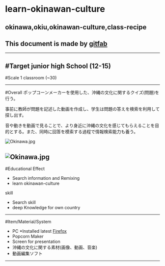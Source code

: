 # learn-okinawan-culture
## okinawa,okiu,okinawan-culture,class-recipe
This document is made by [gitfab](http://gitfab.org)
---

---
#Target
junior high School (12-15)
---
#Scale
1 classroom (~30)

---
#Overall
ポップコーンメーカーを使用した、沖縄の文化に関するクイズ(問題)を行う。

事前に教師が問題を記述した動画を作成し、学生は問題の答えを検索を利用して探し出す。

音や動きを動画で見ることで、より身近に沖縄の文化を感じてもらえることを目的とする。また、同時に回答を模索する過程で情報検索能力も養う。

![Okinawa.jpg](blob:4f8e1582-6b0a-4f87-b91c-043fac9e7c9d)



![Okinawa.jpg](https://raw.github.com/FuhitoAbe/learn-okinawan-culture/master/gitfab/resources/Okinawa.jpg)
---
#Educational Effect
* Search information and Remixing
* learn okinawan-culture

skill

* Search skill
* deep Knowledge for own country

---
#Item/Material/System
* PC *Installed latest [Firefox](http://www.mozilla.org/en-US/firefox/)
* Popcorn Maker
* Screen for presentation
* 沖縄の文化に関する素材(画像、動画、音楽)
* 動画編集ソフト
---
